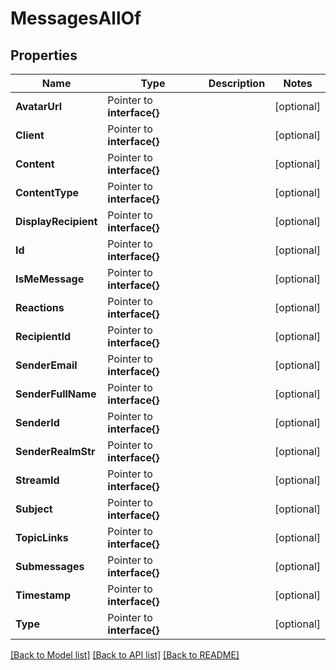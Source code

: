 # MessagesAllOf

## Properties

Name | Type | Description | Notes
------------ | ------------- | ------------- | -------------
**AvatarUrl** | Pointer to **interface{}** |  | [optional] 
**Client** | Pointer to **interface{}** |  | [optional] 
**Content** | Pointer to **interface{}** |  | [optional] 
**ContentType** | Pointer to **interface{}** |  | [optional] 
**DisplayRecipient** | Pointer to **interface{}** |  | [optional] 
**Id** | Pointer to **interface{}** |  | [optional] 
**IsMeMessage** | Pointer to **interface{}** |  | [optional] 
**Reactions** | Pointer to **interface{}** |  | [optional] 
**RecipientId** | Pointer to **interface{}** |  | [optional] 
**SenderEmail** | Pointer to **interface{}** |  | [optional] 
**SenderFullName** | Pointer to **interface{}** |  | [optional] 
**SenderId** | Pointer to **interface{}** |  | [optional] 
**SenderRealmStr** | Pointer to **interface{}** |  | [optional] 
**StreamId** | Pointer to **interface{}** |  | [optional] 
**Subject** | Pointer to **interface{}** |  | [optional] 
**TopicLinks** | Pointer to **interface{}** |  | [optional] 
**Submessages** | Pointer to **interface{}** |  | [optional] 
**Timestamp** | Pointer to **interface{}** |  | [optional] 
**Type** | Pointer to **interface{}** |  | [optional] 

[[Back to Model list]](../README.md#documentation-for-models) [[Back to API list]](../README.md#documentation-for-api-endpoints) [[Back to README]](../README.md)


